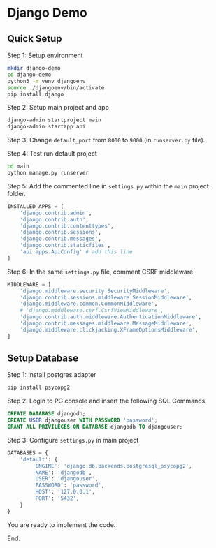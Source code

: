 # Django Demo

## Quick Setup

Step 1: Setup environment

```sh
mkdir django-demo 
cd django-demo
python3 -m venv djangoenv
source ./djangoenv/bin/activate
pip install django
```

Step 2: Setup main project and app

```sh
django-admin startproject main
django-admin startapp api
```

Step 3: Change `default_port` from `8000` to `9000` (in `runserver.py` file).

Step 4: Test run default project

```sh
cd main
python manage.py runserver
```

Step 5: Add the commented line in `settings.py` within the `main` project folder.

```python
INSTALLED_APPS = [
    'django.contrib.admin',
    'django.contrib.auth',
    'django.contrib.contenttypes',
    'django.contrib.sessions',
    'django.contrib.messages',
    'django.contrib.staticfiles',
    'api.apps.ApiConfig' # add this line
]
```

Step 6: In the same `settings.py` file, comment CSRF middleware

```python
MIDDLEWARE = [
    'django.middleware.security.SecurityMiddleware',
    'django.contrib.sessions.middleware.SessionMiddleware',
    'django.middleware.common.CommonMiddleware',
    # 'django.middleware.csrf.CsrfViewMiddleware',
    'django.contrib.auth.middleware.AuthenticationMiddleware',
    'django.contrib.messages.middleware.MessageMiddleware',
    'django.middleware.clickjacking.XFrameOptionsMiddleware',
]
```

## Setup Database

Step 1: Install postgres adapter

```sh
pip install psycopg2
```

Step 2: Login to PG console and insert the following SQL Commands

```sql
CREATE DATABASE djangodb;
CREATE USER djangouser WITH PASSWORD 'password';
GRANT ALL PRIVILEGES ON DATABASE djangodb TO djangouser;
```

Step 3: Configure `settings.py` in main project

```python
DATABASES = {
    'default': {
        'ENGINE': 'django.db.backends.postgresql_psycopg2',
        'NAME': 'djangodb', 
        'USER': 'djangouser', 
        'PASSWORD': 'password',
        'HOST': '127.0.0.1', 
        'PORT': '5432',
    }
}
```

You are ready to implement the code.

End.